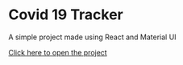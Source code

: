 # Covid 19 Tracker

A simple project made using React and Material UI

[Click here to open the project](https://Debarshi95.github.io/covid-19-tracker)
